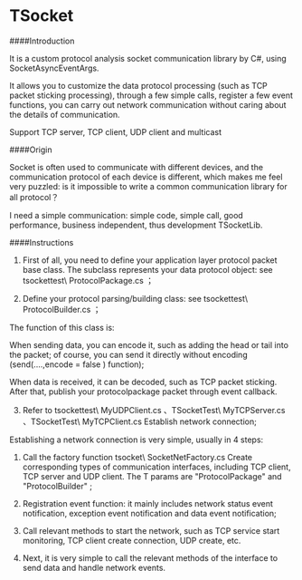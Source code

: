 # TSocket

####Introduction

It is a custom protocol analysis socket communication library by C#, using SocketAsyncEventArgs.

It allows you to customize the data protocol processing (such as TCP packet sticking processing), through a few simple calls, register a few event functions, you can carry out network communication without caring about the details of communication.

Support TCP server, TCP client, UDP client and multicast



####Origin

Socket is often used to communicate with different devices, and the communication protocol of each device is different, which makes me feel very puzzled: is it impossible to write a common communication library for all protocol？

I need a simple communication: simple code, simple call, good performance, business independent, thus development TSocketLib.



####Instructions

1. First of all, you need to define your application layer protocol packet base class. The subclass represents your data protocol object: see tsockettest\ ProtocolPackage.cs ；

2. Define your protocol parsing/building class: see tsockettest\ ProtocolBuilder.cs ；

The function of this class is:

When sending data, you can encode it, such as adding the head or tail into the packet; of course, you can send it directly without encoding (send(....,encode = false ) function);

When data is received, it can be decoded, such as TCP packet sticking. After that, publish your protocolpackage packet through event callback.

3. Refer to tsockettest\ MyUDPClient.cs 、TSocketTest\ MyTCPServer.cs 、TSocketTest\ MyTCPClient.cs Establish network connection;

Establishing a network connection is very simple, usually in 4 steps:

1. Call the factory function tsocket\ SocketNetFactory.cs Create corresponding types of communication interfaces, including TCP client, TCP server and UDP client. The T params are "ProtocolPackage" and "ProtocolBuilder" ;

2. Registration event function: it mainly includes network status event notification, exception event notification and data event notification;

3. Call relevant methods to start the network, such as TCP service start monitoring, TCP client create connection, UDP create, etc.

4. Next, it is very simple to call the relevant methods of the interface to send data and handle network events.